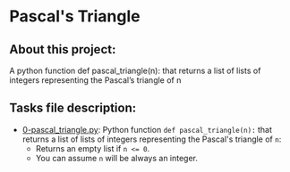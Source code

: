 # Pascal's Triangle
## About this project:

A python function def pascal_triangle(n): that returns a list of lists of integers representing the Pascal’s triangle of n

## Tasks file description:

* [0-pascal_triangle.py](0-pascal_triangle.py): Python function `def pascal_triangle(n):` that returns a list of lists of integers representing the Pascal's triangle of `n`:
  * Returns an empty list if `n <= 0`.
  * You can assume `n` will be always an integer.
